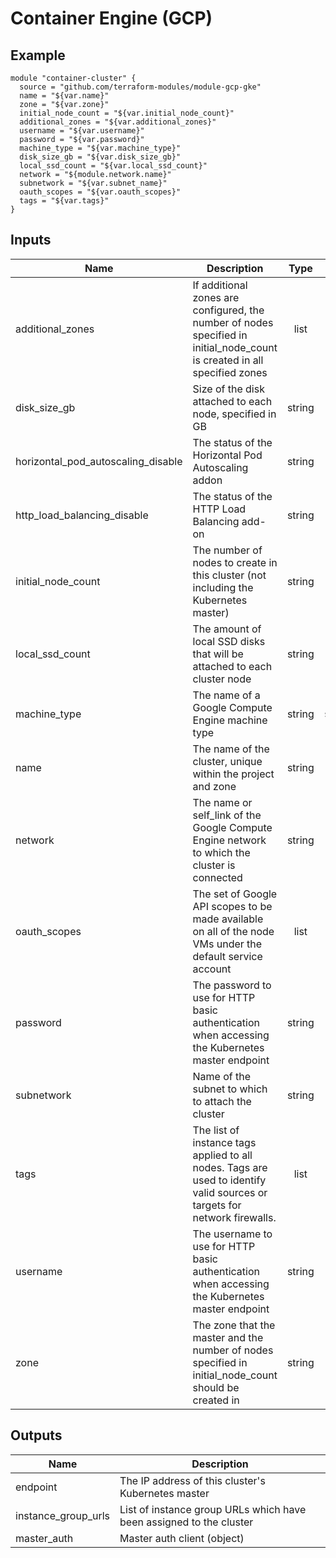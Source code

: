# Container Engine (GCP)

## Example

```
module "container-cluster" {
  source = "github.com/terraform-modules/module-gcp-gke"
  name = "${var.name}"
  zone = "${var.zone}"
  initial_node_count = "${var.initial_node_count}"
  additional_zones = "${var.additional_zones}"
  username = "${var.username}"
  password = "${var.password}"
  machine_type = "${var.machine_type}"
  disk_size_gb = "${var.disk_size_gb}"
  local_ssd_count = "${var.local_ssd_count}"
  network = "${module.network.name}"
  subnetwork = "${var.subnet_name}"
  oauth_scopes = "${var.oauth_scopes}"
  tags = "${var.tags}"
}
```

## Inputs

| Name | Description | Type | Default | Required |
|------|-------------|:----:|:-----:|:-----:|
| additional_zones | If additional zones are configured, the number of nodes specified in initial_node_count is created in all specified zones | list | `<list>` | no |
| disk_size_gb | Size of the disk attached to each node, specified in GB | string | `100` | no |
| horizontal_pod_autoscaling_disable | The status of the Horizontal Pod Autoscaling addon | string | `true` | no |
| http_load_balancing_disable | The status of the HTTP Load Balancing add-on | string | `false` | no |
| initial_node_count | The number of nodes to create in this cluster (not including the Kubernetes master) | string | `2` | no |
| local_ssd_count | The amount of local SSD disks that will be attached to each cluster node | string | `0` | no |
| machine_type | The name of a Google Compute Engine machine type | string | `n1-standard-1` | no |
| name | The name of the cluster, unique within the project and zone | string | - | yes |
| network | The name or self_link of the Google Compute Engine network to which the cluster is connected | string | `default` | no |
| oauth_scopes | The set of Google API scopes to be made available on all of the node VMs under the default service account | list | `<list>` | no |
| password | The password to use for HTTP basic authentication when accessing the Kubernetes master endpoint | string | - | yes |
| subnetwork | Name of the subnet to which to attach the cluster | string | `default` | no |
| tags | The list of instance tags applied to all nodes. Tags are used to identify valid sources or targets for network firewalls. | list | `<list>` | no |
| username | The username to use for HTTP basic authentication when accessing the Kubernetes master endpoint | string | - | yes |
| zone | The zone that the master and the number of nodes specified in initial_node_count should be created in | string | - | yes |

## Outputs

| Name | Description |
|------|-------------|
| endpoint | The IP address of this cluster's Kubernetes master |
| instance_group_urls | List of instance group URLs which have been assigned to the cluster |
| master_auth | Master auth client (object) |